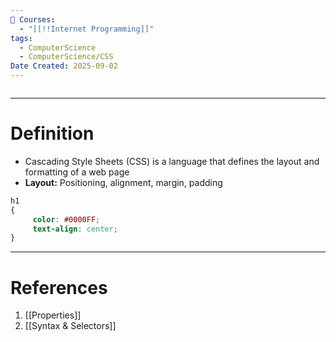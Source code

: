 ```yaml
---
📕 Courses:
  - "[[!!Internet Programming]]"
tags:
  - ComputerScience
  - ComputerScience/CSS
Date Created: 2025-09-02
---
```

```table-of-contents
```
---
# Definition
- Cascading Style Sheets (CSS) is a language that defines the layout and formatting of a web page
- **Layout:** Positioning, alignment, margin, padding

```css
h1
{
	 color: #0000FF;
	 text-align: center;
}
```
---
# References
1. [[Properties]]
2. [[Syntax & Selectors]]